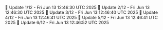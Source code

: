 📌 Update 1/12 - Fri Jun 13 12:46:30 UTC 2025
📌 Update 2/12 - Fri Jun 13 12:46:30 UTC 2025
📌 Update 3/12 - Fri Jun 13 12:46:40 UTC 2025
📌 Update 4/12 - Fri Jun 13 12:46:41 UTC 2025
📌 Update 5/12 - Fri Jun 13 12:46:41 UTC 2025
📌 Update 6/12 - Fri Jun 13 12:46:52 UTC 2025
